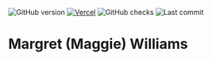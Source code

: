 ![GitHub version](https://badgen.net/github/release/mag-e-williams/mw?cache=600) [![Vercel](https://therealsujitk-vercel-badge.vercel.app/?app=dg)](https://vercel.com/mag-e-williams/mw) ![GitHub checks](https://badgen.net/github/checks/mag-e-williams/mw) ![Last commit](https://badgen.net/github/last-commit/mag-e-williams/mw/main)

# Margret (Maggie) Williams
